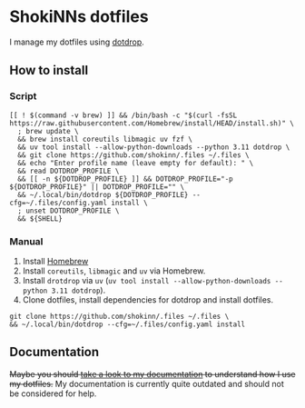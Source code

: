 # ShokiNNs dotfiles

I manage my dotfiles using [dotdrop](https://github.com/deadc0de6/dotdrop).

## How to install

### Script

```shell
[[ ! $(command -v brew) ]] && /bin/bash -c "$(curl -fsSL https://raw.githubusercontent.com/Homebrew/install/HEAD/install.sh)" \
  ; brew update \
  && brew install coreutils libmagic uv fzf \
  && uv tool install --allow-python-downloads --python 3.11 dotdrop \
  && git clone https://github.com/shokinn/.files ~/.files \
  && echo "Enter profile name (leave empty for default): " \
  && read DOTDROP_PROFILE \
  && [[ -n ${DOTDROP_PROFILE} ]] && DOTDROP_PROFILE="-p ${DOTDROP_PROFILE}" || DOTDROP_PROFILE="" \
  && ~/.local/bin/dotdrop ${DOTDROP_PROFILE} --cfg=~/.files/config.yaml install \
  ; unset DOTDROP_PROFILE \
  && ${SHELL}
```

### Manual

1. Install [Homebrew](https://brew.sh/)
2. Install `coreutils`, `libmagic` and `uv` via Homebrew.
3. Install `drotdrop` via `uv` (`uv tool install --allow-python-downloads --python 3.11 dotdrop`).
4. Clone dotfiles, install dependencies for dotdrop and install dotfiles.  
```shell
git clone https://github.com/shokinn/.files ~/.files \
&& ~/.local/bin/dotdrop --cfg=~/.files/config.yaml install
```

## Documentation

~~Maybe you should [take a look to my documentation](https://docs.pphg.tech/) to understand how I use my dotfiles.~~
My documentation is currently quite outdated and should not be considered for help.
